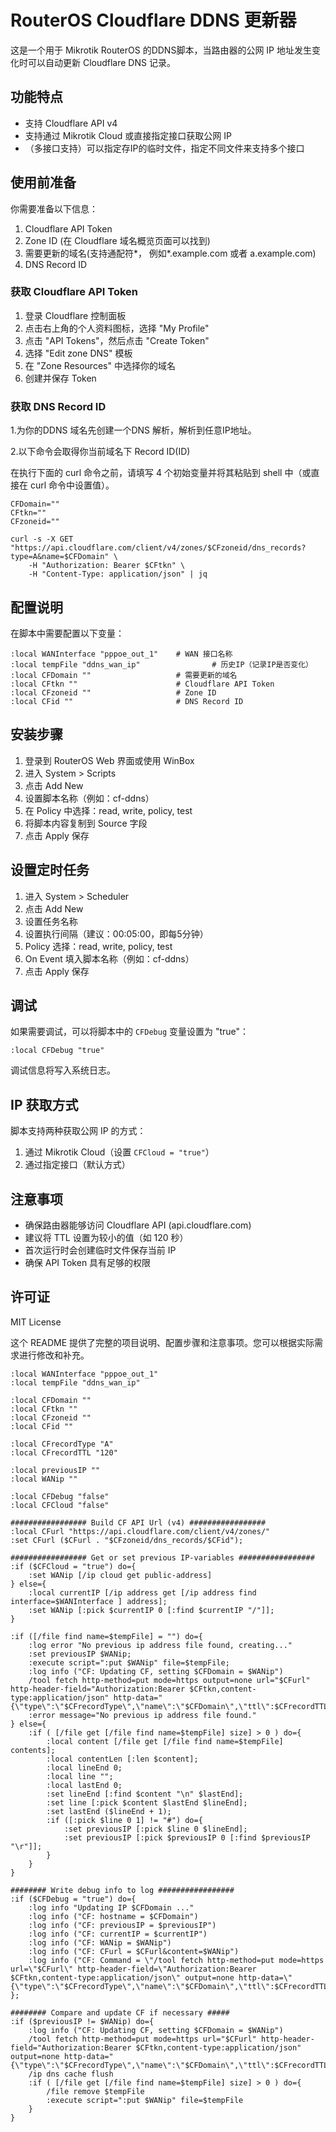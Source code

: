 # RouterOS Cloudflare DDNS 更新器

这是一个用于 Mikrotik RouterOS 的DDNS脚本，当路由器的公网 IP 地址发生变化时可以自动更新 Cloudflare DNS 记录。

## 功能特点

- 支持 Cloudflare API v4
- 支持通过 Mikrotik Cloud 或直接指定接口获取公网 IP
- （多接口支持）可以指定存IP的临时文件，指定不同文件来支持多个接口

## 使用前准备

你需要准备以下信息：

1. Cloudflare API Token
2. Zone ID (在 Cloudflare 域名概览页面可以找到)
3. 需要更新的域名(支持通配符*， 例如\*.example.com 或者 a.example.com)
4. DNS Record ID

### 获取 Cloudflare API Token

1. 登录 Cloudflare 控制面板
2. 点击右上角的个人资料图标，选择 "My Profile"
3. 点击 "API Tokens"，然后点击 "Create Token"
4. 选择 "Edit zone DNS" 模板
5. 在 "Zone Resources" 中选择你的域名
6. 创建并保存 Token

### 获取 DNS Record ID

1.为你的DDNS 域名先创建一个DNS 解析，解析到任意IP地址。

2.以下命令会取得你当前域名下 Record ID(ID)

在执行下面的 curl 命令之前，请填写 4 个初始变量并将其粘贴到 shell 中（或直接在 curl 命令中设置值）。  

```
CFDomain=""
CFtkn=""
CFzoneid=""

curl -s -X GET "https://api.cloudflare.com/client/v4/zones/$CFzoneid/dns_records?type=A&name=$CFDomain" \
	-H "Authorization: Bearer $CFtkn" \
	-H "Content-Type: application/json" | jq
```



## 配置说明

在脚本中需要配置以下变量：

```
:local WANInterface "pppoe_out_1"    # WAN 接口名称
:local tempFile "ddns_wan_ip"				 # 历史IP（记录IP是否变化）
:local CFDomain ""                   # 需要更新的域名
:local CFtkn ""                      # Cloudflare API Token
:local CFzoneid ""                   # Zone ID
:local CFid ""                     	 # DNS Record ID
```





## 安装步骤

1. 登录到 RouterOS Web 界面或使用 WinBox
2. 进入 System > Scripts
3. 点击 Add New
4. 设置脚本名称（例如：cf-ddns）
5. 在 Policy 中选择：read, write, policy, test
6. 将脚本内容复制到 Source 字段
7. 点击 Apply 保存

## 设置定时任务

1. 进入 System > Scheduler
2. 点击 Add New
3. 设置任务名称
4. 设置执行间隔（建议：00:05:00，即每5分钟）
5. Policy 选择：read, write, policy, test
6. On Event 填入脚本名称（例如：cf-ddns）
7. 点击 Apply 保存

## 调试

如果需要调试，可以将脚本中的 `CFDebug` 变量设置为 "true"：

```
:local CFDebug "true"
```

调试信息将写入系统日志。

## IP 获取方式

脚本支持两种获取公网 IP 的方式：

1. 通过 Mikrotik Cloud（设置 `CFCloud = "true"`）
2. 通过指定接口（默认方式）

## 注意事项

- 确保路由器能够访问 Cloudflare API (api.cloudflare.com)
- 建议将 TTL 设置为较小的值（如 120 秒）
- 首次运行时会创建临时文件保存当前 IP
- 确保 API Token 具有足够的权限

## 许可证

MIT License

这个 README 提供了完整的项目说明、配置步骤和注意事项。您可以根据实际需求进行修改和补充。

```
:local WANInterface "pppoe_out_1"
:local tempFile "ddns_wan_ip"

:local CFDomain ""
:local CFtkn ""
:local CFzoneid ""
:local CFid ""

:local CFrecordType "A"
:local CFrecordTTL "120"

:local previousIP ""
:local WANip ""

:local CFDebug "false"
:local CFCloud "false"

################# Build CF API Url (v4) #################
:local CFurl "https://api.cloudflare.com/client/v4/zones/"
:set CFurl ($CFurl . "$CFzoneid/dns_records/$CFid");

################# Get or set previous IP-variables #################
:if ($CFCloud = "true") do={
    :set WANip [/ip cloud get public-address]
} else={
    :local currentIP [/ip address get [/ip address find interface=$WANInterface ] address];
    :set WANip [:pick $currentIP 0 [:find $currentIP "/"]];
}

:if ([/file find name=$tempFile] = "") do={
    :log error "No previous ip address file found, creating..."
    :set previousIP $WANip;
    :execute script=":put $WANip" file=$tempFile;
    :log info ("CF: Updating CF, setting $CFDomain = $WANip")
    /tool fetch http-method=put mode=https output=none url="$CFurl" http-header-field="Authorization:Bearer $CFtkn,content-type:application/json" http-data="{\"type\":\"$CFrecordType\",\"name\":\"$CFDomain\",\"ttl\":$CFrecordTTL,\"content\":\"$WANip\"}"
    :error message="No previous ip address file found."
} else={
    :if ( [/file get [/file find name=$tempFile] size] > 0 ) do={ 
        :local content [/file get [/file find name=$tempFile] contents];
        :local contentLen [:len $content];  
        :local lineEnd 0;
        :local line "";
        :local lastEnd 0;   
        :set lineEnd [:find $content "\n" $lastEnd];
        :set line [:pick $content $lastEnd $lineEnd];
        :set lastEnd ($lineEnd + 1);   
        :if ([:pick $line 0 1] != "#") do={   
            :set previousIP [:pick $line 0 $lineEnd];
            :set previousIP [:pick $previousIP 0 [:find $previousIP "\r"]];
        }
    }
}

######## Write debug info to log #################
:if ($CFDebug = "true") do={
    :log info "Updating IP $CFDomain ..."
    :log info ("CF: hostname = $CFDomain")
    :log info ("CF: previousIP = $previousIP")
    :log info ("CF: currentIP = $currentIP")
    :log info ("CF: WANip = $WANip")
    :log info ("CF: CFurl = $CFurl&content=$WANip")
    :log info ("CF: Command = \"/tool fetch http-method=put mode=https url=\"$CFurl\" http-header-field=\"Authorization:Bearer $CFtkn,content-type:application/json\" output=none http-data=\"{\"type\":\"$CFrecordType\",\"name\":\"$CFDomain\",\"ttl\":$CFrecordTTL,\"content\":\"$WANip\"}\"")
};

######## Compare and update CF if necessary #####
:if ($previousIP != $WANip) do={
    :log info ("CF: Updating CF, setting $CFDomain = $WANip")
    /tool fetch http-method=put mode=https url="$CFurl" http-header-field="Authorization:Bearer $CFtkn,content-type:application/json" output=none http-data="{\"type\":\"$CFrecordType\",\"name\":\"$CFDomain\",\"ttl\":$CFrecordTTL,\"content\":\"$WANip\"}"
    /ip dns cache flush
    :if ( [/file get [/file find name=$tempFile] size] > 0 ) do={
        /file remove $tempFile
        :execute script=":put $WANip" file=$tempFile
    }
} 

```